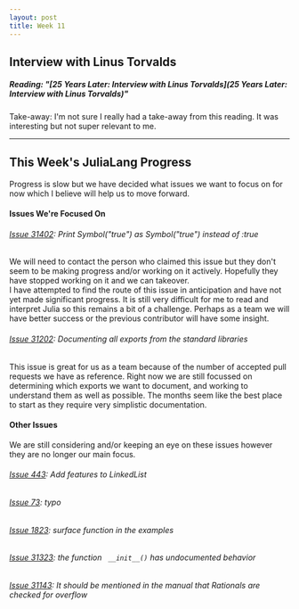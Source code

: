 ```yaml
---
layout: post
title: Week 11
---
```


## Interview with Linus Torvalds
##### Reading: "[25 Years Later: Interview with Linus Torvalds](25 Years Later: Interview with Linus Torvalds)"  
Take-away: I'm not sure I really had a take-away from this reading. It was interesting but not super relevant to me.

----
## This Week's JuliaLang Progress
Progress is slow but we have decided what issues we want to focus on for now which I believe will help us to move forward.

#### Issues We're Focused On
###### [Issue 31402](https://github.com/JuliaLang/julia/issues/31402): Print Symbol("true") as Symbol("true") instead of :true
We will need to contact the person who claimed this issue but they don't seem to be making progress and/or working on it actively. Hopefully they have stopped working on it and we can takeover.  
I have attempted to find the route of this issue in anticipation and have not yet made significant progress. It is still very difficult for me to read and interpret Julia so this remains a bit of a challenge. Perhaps as a team we will have better success or the previous contributor will have some insight.

###### [Issue 31202](https://github.com/JuliaLang/julia/issues/31202): Documenting all exports from the standard libraries
This issue is great for us as a team because of the number of accepted pull requests we have as reference. Right now we are still focussed on determining which exports we want to document, and working to understand them as well as possible. The months seem like the best place to start as they require very simplistic documentation.

#### Other Issues
We are still considering and/or keeping an eye on these issues however they are no longer our main focus.
###### [Issue 443](https://github.com/JuliaCollections/DataStructures.jl/issues/443): Add features to LinkedList
###### [Issue 73](https://github.com/JuliaLang/JuliaParser.jl/issues/73): typo  
###### [Issue 1823](https://github.com/JuliaPlots/Plots.jl/issues/1823): surface function in the examples   
###### [Issue 31323](https://github.com/JuliaLang/julia/issues/31232): the function ` __init__()` has undocumented behavior  
###### [Issue 31143](https://github.com/JuliaLang/julia/issues/31143): It should be mentioned in the manual that Rationals are checked for overflow

